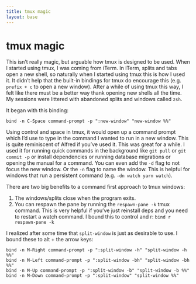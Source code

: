 ```yaml
---
title: tmux magic
layout: base
---
```


# tmux magic

This isn’t really magic, but arguable how tmux is designed to be used.
When I started using tmux, I was coming from iTerm. In iTerm, splits and
tabs open a new shell, so naturally when I started using tmux this is
how I used it. It didn’t help that the built-in bindings for tmux do
encourage this (e.g. `prefix + c` to open a new window). After a while
of using tmux this way, I felt like there must be a better way thank
opening new shells all the time. My sessions were littered with
abandoned splits and windows called `zsh`.

It began with this binding:

```
bind -n C-Space command-prompt -p ":new-window" "new-window %%" 
```

Using control and space in tmux, it would open up a command prompt which
I’d use to type in the command I wanted to run in a new window. This is
quite reminiscent of Alfred if you’ve used it. This was great for
a while. I used it for running quick commands in the background like
`git pull` or `git commit -p` or install dependencies or running
database migrations or opening the manual for a command. You can even
add the `-d` flag to not focus the new window. Or the `-n` flag to name
the window. This is helpful for windows that run a persistent command
(e.g. `-dn watch yarn watch`). 

There are two big benefits to a command first approach to tmux windows:

1. The windows/splits close when the program exits. 
2. You can respawn the pane by running the `respawn-pane -k` tmux
   command. This is very helpful if you’ve just reinstall deps and you
   need to restart a watch command. I bound this to control and r: `bind
   r respawn-pane -k`

I realized after some time that `split-window` is just as desirable to
use. I bound these to alt + the arrow keys:

```
bind -n M-Right command-prompt -p ":split-window -h" "split-window -h %%" 
bind -n M-Left command-prompt -p ":split-window -bh" "split-window -bh %%" 
bind -n M-Up command-prompt -p ":split-window -b" "split-window -b %%"
bind -n M-Down command-prompt -p ":split-window" "split-window %%" 
```

